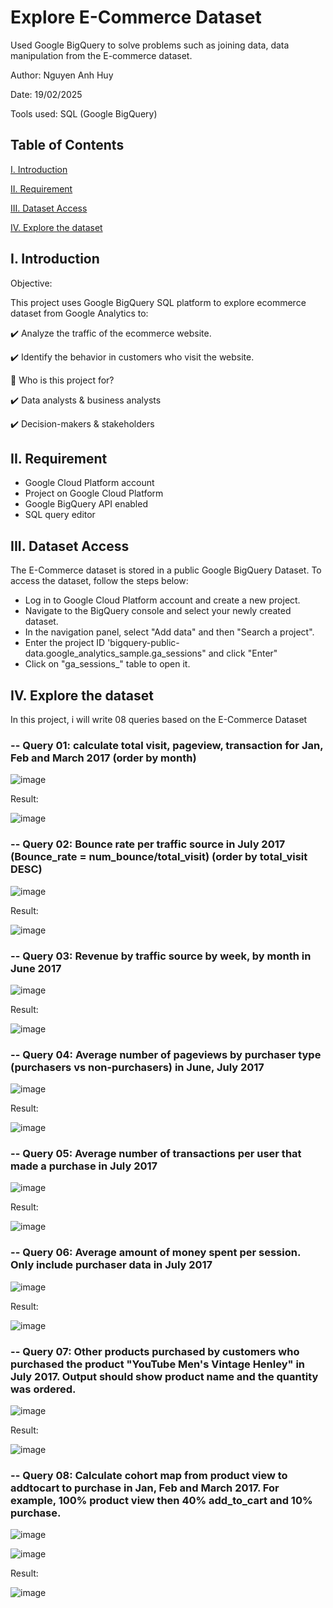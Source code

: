 # Explore E-Commerce Dataset
Used Google BigQuery to solve problems such as joining data, data manipulation from the E-commerce dataset.

Author: Nguyen Anh Huy

Date: 19/02/2025

Tools used: SQL (Google BigQuery)

## Table of Contents
[I. Introduction](https://github.com/yuhanguyen/Explore-E-Commerce-Dataset/blob/main/README.md#i-introduction)

[II. Requirement](https://github.com/yuhanguyen/Explore-E-Commerce-Dataset/blob/main/README.md#ii-requirement)

[III. Dataset Access](https://github.com/yuhanguyen/Explore-E-Commerce-Dataset/blob/main/README.md#iii-dataset-access)

[IV. Explore the dataset](https://github.com/yuhanguyen/Explore-E-Commerce-Dataset/blob/main/README.md#iv-explore-the-dataset)


## I. Introduction

Objective:

This project uses Google BigQuery SQL platform to explore ecommerce dataset from Google Analytics to:

✔️ Analyze the traffic of the ecommerce website.

✔️ Identify the behavior in customers who visit the website.

👤 Who is this project for?

✔️ Data analysts & business analysts

✔️ Decision-makers & stakeholders

## II. Requirement
+ Google Cloud Platform account
+ Project on Google Cloud Platform
+ Google BigQuery API enabled
+ SQL query editor

## III. Dataset Access
The E-Commerce dataset is stored in a public Google BigQuery Dataset. To access the dataset, follow the steps below:
+ Log in to Google Cloud Platform account and create a new project.
+ Navigate to the BigQuery console and select your newly created dataset.
+ In the navigation panel, select "Add data" and then "Search a project".
+ Enter the project ID 'bigquery-public-data.google_analytics_sample.ga_sessions" and click "Enter"
+ Click on "ga_sessions_" table to open it.

## IV. Explore the dataset
In this project, i will write 08 queries based on the E-Commerce Dataset

### -- Query 01: calculate total visit, pageview, transaction for Jan, Feb and March 2017 (order by month)

![image](https://github.com/user-attachments/assets/357bb660-e7a0-4b0c-9b2a-83a43394e36e)

Result:

![image](https://github.com/user-attachments/assets/60fac2ca-cc39-4b37-8584-86f710f298d4)


### -- Query 02: Bounce rate per traffic source in July 2017 (Bounce_rate = num_bounce/total_visit) (order by total_visit DESC)

![image](https://github.com/user-attachments/assets/687a5b03-a949-4d56-bac2-a440cf36075c)

Result:

![image](https://github.com/user-attachments/assets/32830887-8d91-4aec-9a57-aee822faa71e)


### -- Query 03: Revenue by traffic source by week, by month in June 2017

![image](https://github.com/user-attachments/assets/3747cae5-687c-4205-9b37-ec713fc90c75)

Result:

![image](https://github.com/user-attachments/assets/18135301-947d-482f-ad00-6597c96943e0)


### -- Query 04: Average number of pageviews by purchaser type (purchasers vs non-purchasers) in June, July 2017

![image](https://github.com/user-attachments/assets/13a0458b-bcd3-4e47-a113-e588eff1bc59)

Result:

![image](https://github.com/user-attachments/assets/07f8b001-e606-4837-8bba-2a39e829eb5e)


### -- Query 05: Average number of transactions per user that made a purchase in July 2017

![image](https://github.com/user-attachments/assets/1d919c7f-3378-4030-b0c0-9651e1b4461d)

Result:

![image](https://github.com/user-attachments/assets/f1271ac3-4a68-417a-baac-be917827bc74)


### -- Query 06: Average amount of money spent per session. Only include purchaser data in July 2017

![image](https://github.com/user-attachments/assets/d70c7e78-f26e-4be8-b2f9-d4749a41303f)

Result:

![image](https://github.com/user-attachments/assets/cc3a14ad-cf86-46d0-a409-e3a3b7face30)


### -- Query 07: Other products purchased by customers who purchased the product "YouTube Men's Vintage Henley" in July 2017. Output should show product name and the quantity was ordered.

![image](https://github.com/user-attachments/assets/ad28ecc9-4f09-466f-9228-f3c559275295)

Result:

![image](https://github.com/user-attachments/assets/36c85c20-6053-4063-99ae-30f3030c2a84)


### -- Query 08: Calculate cohort map from product view to addtocart to purchase in Jan, Feb and March 2017. For example, 100% product view then 40% add_to_cart and 10% purchase.

![image](https://github.com/user-attachments/assets/a0504743-6469-458c-905a-77e1bd2037bb)

![image](https://github.com/user-attachments/assets/aef15c37-f830-425d-8618-dd9fc1075cf7)

Result:

![image](https://github.com/user-attachments/assets/e4764ad9-a403-4897-8871-3fba4a1a0b54)










